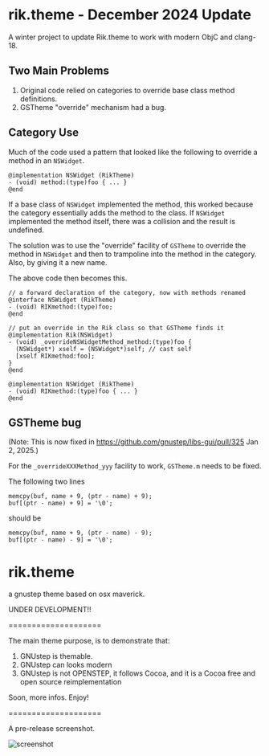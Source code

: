 rik.theme - December 2024 Update
================================

A winter project to update Rik.theme to work with modern ObjC and clang-18.

## Two Main Problems

1) Original code relied on categories to override base class method definitions.
2) GSTheme "override" mechanism had a bug.

## Category Use

Much of the code used a pattern that looked like the following to override a method in an `NSWidget`.

``` objc
@implementation NSWidget (RikTheme)
- (void) method:(type)foo { ... }
@end
```

If a base class of `NSWidget` implemented the method, this worked because the category essentially adds the method to the class.  If `NSWidget` implemented the method itself, there was a collision and the result is undefined.

The solution was to use the "override" facility of `GSTheme` to override the method in `NSWidget` and then to trampoline into the method in the category.  Also, by giving it a new name.

The above code then becomes this.

``` objc
// a forward declaration of the category, now with methods renamed
@interface NSWidget (RikTheme)
- (void) RIKmethod:(type)foo;
@end

// put an override in the Rik class so that GSTheme finds it
@implementation Rik(NSWidget)
- (void) _overrideNSWidgetMethod_method:(type)foo {
  (NSWidget*) xself = (NSWidget*)self; // cast self
  [xself RIKmethod:foo];
}
@end

@implementation NSWidget (RikTheme)
- (void) RIKmethod:(type)foo { ... }
@end
```

## GSTheme bug

(Note: This is now fixed in https://github.com/gnustep/libs-gui/pull/325 Jan 2, 2025.)

For the `_overrideXXXMethod_yyy` facility to work, `GSTheme.m` needs to be fixed.

The following two lines

``` objc
memcpy(buf, name + 9, (ptr - name) + 9);
buf[(ptr - name) + 9] = '\0';
```

should be

``` objc
memcpy(buf, name + 9, (ptr - name) - 9);
buf[(ptr - name) - 9] = '\0';
```


rik.theme
=========

a gnustep theme based on osx maverick.

UNDER DEVELOPMENT!!

====================

The main theme purpose, is to demonstrate that:

1) GNUstep is themable.
2) GNUstep can looks modern
3) GNUstep is not OPENSTEP, it follows Cocoa, and it is a Cocoa free and open source reimplementation

Soon, more infos. Enjoy!

====================

A pre-release screenshot.


![screenshot](https://github.com/BertrandDekoninck/rik.theme/blob/master/newscreen.png)
